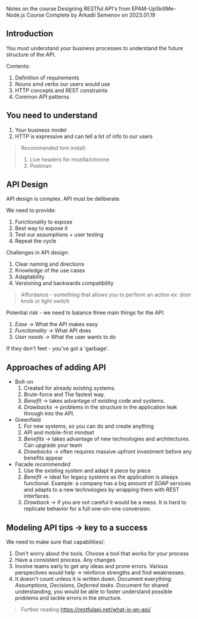 Notes on the course Designing RESTful API's from EPAM-UpSkillMe-Node.js Course
Complete by Arkadii Semenov on 2023.01.19

## Introduction

You must understand your business processes to understand the future structure of the API.

Contents:

1. Definition of requirements
2. Nouns amd verbs our users would use
3. HTTP concepts and REST constraints
4. Common API patterns

## You need to understand

1. Your business model
2. HTTP is expressive and can tell a lot of info to our users

> Recommended tom install:
>
> 1. Live headers for mozilla/chrome
> 2. Postman

## API Design

API design is complex.
API must be deliberate.

We need to provide:

1. Functionality to expose
2. Best way to expose it
3. Test our assumptions + user testing
4. Repeat the cycle

Challenges in API design:

1. Clear naming and directions
2. Knowledge of the use cases
3. Adaptability
4. Versioning and backwards compatibility

> Affordance - something that allows you to perform an action
> ex: door knob or light switch

Potential risk - we need to balance three main things for the API:

1. _Ease_ -> What the API makes easy
2. _Functionality_ -> What API does
3. _User needs_ -> What the user wants to do

If they don't feet - you've got a 'garbage'.

## Approaches of adding API

- Bolt-on
  1. Created for already existing systems.
  2. Brute-force and The fastest way.
  3. _Benefit_ -> takes advantage of existing code and systems.
  4. _Drawbacks_ -> problems in the structure in the application leak through into the API.
- Greenfield
  1. For new systems, so you can do and create anything
  2. API and mobile-first mindset
  3. _Benefits_ -> takes advantage of new technologies and architectures. Can upgrade your team
  4. _Drawbacks_ -> often requires massive upfront investment before any benefits appear
- Facade _recommended_
  1. Use the existing system and adapt it piece by piece
  2. _Benefit_ -> ideal for legacy systems as the application is always functional. Example: a company has a big amount of _SOAP_ services and adapts to a new technologies by wrapping them with REST interfaces.
  3. _Drawback_ -> if you are not careful it would be a mess. It is hard to replicate behavior for a full one-on-one conversion.

## Modeling API tips -> key to a success

We need to make sure that capabilities/:

1. Don't worry about the tools. Choose a tool that works for your process
2. Have a consistent process. Any changes
3. Involve teams early to get any ideas and prone errors. Various perspectives would help -> reinforce strengths and find weaknesses.
4. It doesn't count unless it is written down. Document everything:
   _Assumptions, Decisions, Deferred tasks_.
   Document for shared understanding, you would be able to faster understand possible problems and tackle errors in the structure.

> Further reading
> https://restfulapi.net/what-is-an-api/
